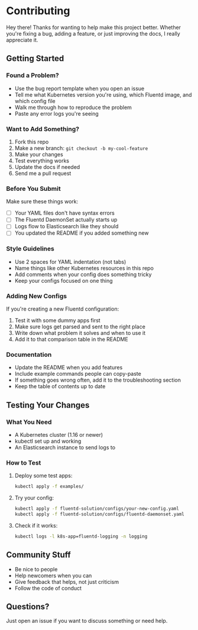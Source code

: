 # Contributing

Hey there! Thanks for wanting to help make this project better. Whether you're fixing a bug, adding a feature, or just improving the docs, I really appreciate it.

## Getting Started

### Found a Problem?
- Use the bug report template when you open an issue
- Tell me what Kubernetes version you're using, which Fluentd image, and which config file
- Walk me through how to reproduce the problem
- Paste any error logs you're seeing

### Want to Add Something?
1. Fork this repo
2. Make a new branch: `git checkout -b my-cool-feature`
3. Make your changes
4. Test everything works
5. Update the docs if needed
6. Send me a pull request

### Before You Submit
Make sure these things work:
- [ ] Your YAML files don't have syntax errors
- [ ] The Fluentd DaemonSet actually starts up
- [ ] Logs flow to Elasticsearch like they should
- [ ] You updated the README if you added something new

### Style Guidelines
- Use 2 spaces for YAML indentation (not tabs)
- Name things like other Kubernetes resources in this repo
- Add comments when your config does something tricky
- Keep your configs focused on one thing

### Adding New Configs
If you're creating a new Fluentd configuration:
1. Test it with some dummy apps first
2. Make sure logs get parsed and sent to the right place
3. Write down what problem it solves and when to use it
4. Add it to that comparison table in the README

### Documentation
- Update the README when you add features
- Include example commands people can copy-paste
- If something goes wrong often, add it to the troubleshooting section
- Keep the table of contents up to date

## Testing Your Changes

### What You Need
- A Kubernetes cluster (1.16 or newer)
- kubectl set up and working
- An Elasticsearch instance to send logs to

### How to Test
1. Deploy some test apps:
   ```bash
   kubectl apply -f examples/
   ```

2. Try your config:
   ```bash
   kubectl apply -f fluentd-solution/configs/your-new-config.yaml
   kubectl apply -f fluentd-solution/configs/fluentd-daemonset.yaml
   ```

3. Check if it works:
   ```bash
   kubectl logs -l k8s-app=fluentd-logging -n logging
   ```

## Community Stuff
- Be nice to people
- Help newcomers when you can
- Give feedback that helps, not just criticism
- Follow the code of conduct

## Questions?
Just open an issue if you want to discuss something or need help.